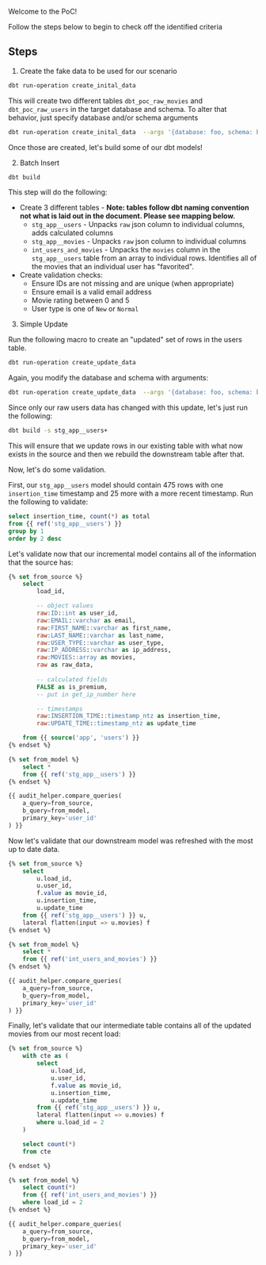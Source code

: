 Welcome to the PoC!

Follow the steps below to begin to check off the identified criteria

## Steps

1. Create the fake data to be used for our scenario

```bash
dbt run-operation create_inital_data
```

This will create two different tables `dbt_poc_raw_movies` and `dbt_poc_raw_users` in the target database and schema.  To alter that behavior, just specify database and/or schema arguments

```bash
dbt run-operation create_inital_data  --args '{database: foo, schema: bar}'
```

Once those are created, let's build some of our dbt models!

2. Batch Insert

```bash
dbt build
```

This step will do the following:

- Create 3 different tables - **Note:  tables follow dbt naming convention not what is laid out in the document.  Please see mapping below.**
  - `stg_app__users` - Unpacks `raw` json column to individual columns, adds calculated columns
  - `stg_app__movies` - Unpacks `raw` json column to individual columns
  - `int_users_and_movies` - Unpacks the `movies` column in the `stg_app__users` table from an array to individual rows.  Identifies all of the movies that an individual user has "favorited".
- Create validation checks:
  - Ensure IDs are not missing and are unique (when appropriate)
  - Ensure email is a valid email address
  - Movie rating between 0 and 5
  - User type is one of `New` or `Normal`

3. Simple Update

Run the following macro to create an "updated" set of rows in the users table.

```bash
dbt run-operation create_update_data
```

Again, you modify the database and schema with arguments:

```bash
dbt run-operation create_update_data  --args '{database: foo, schema: bar}'
```

Since only our raw users data has changed with this update, let's just run the following:

```bash
dbt build -s stg_app__users+
```

This will ensure that we update rows in our existing table with what now exists in the source and then we rebuild the downstream table after that.

Now, let's do some validation.

First, our `stg_app__users` model should contain 475 rows with one `insertion_time` timestamp and 25 more with a more recent timestamp.  Run the following to validate:

```sql
select insertion_time, count(*) as total
from {{ ref('stg_app__users') }}
group by 1
order by 2 desc
```

Let's validate now that our incremental model contains all of the information that the source has:

```sql
{% set from_source %}
    select
        load_id,

        -- object values
        raw:ID::int as user_id,
        raw:EMAIL::varchar as email,
        raw:FIRST_NAME::varchar as first_name,
        raw:LAST_NAME::varchar as last_name,
        raw:USER_TYPE::varchar as user_type,
        raw:IP_ADDRESS::varchar as ip_address,
        raw:MOVIES::array as movies,
        raw as raw_data,
        
        -- calculated fields
        FALSE as is_premium,
        -- put in get_ip_number here

        -- timestamps
        raw:INSERTION_TIME::timestamp_ntz as insertion_time,
        raw:UPDATE_TIME::timestamp_ntz as update_time

    from {{ source('app', 'users') }}
{% endset %}

{% set from_model %}
    select *
    from {{ ref('stg_app__users') }}
{% endset %}

{{ audit_helper.compare_queries(
    a_query=from_source,
    b_query=from_model,
    primary_key='user_id'
) }}
```

Now let's validate that our downstream model was refreshed with the most up to date data.

```sql
{% set from_source %}
    select
        u.load_id,
        u.user_id,
        f.value as movie_id,
        u.insertion_time,
        u.update_time
    from {{ ref('stg_app__users') }} u,
    lateral flatten(input => u.movies) f
{% endset %}

{% set from_model %}
    select *
    from {{ ref('int_users_and_movies') }}
{% endset %}

{{ audit_helper.compare_queries(
    a_query=from_source,
    b_query=from_model,
    primary_key='user_id'
) }}
```

Finally, let's validate that our intermediate table contains all of the updated movies from our most recent load:

```sql
{% set from_source %}
    with cte as (
        select
            u.load_id,
            u.user_id,
            f.value as movie_id,
            u.insertion_time,
            u.update_time
        from {{ ref('stg_app__users') }} u,
        lateral flatten(input => u.movies) f
        where u.load_id = 2
    )

    select count(*)
    from cte

{% endset %}

{% set from_model %}
    select count(*)
    from {{ ref('int_users_and_movies') }}
    where load_id = 2
{% endset %}

{{ audit_helper.compare_queries(
    a_query=from_source,
    b_query=from_model,
    primary_key='user_id'
) }}
```

